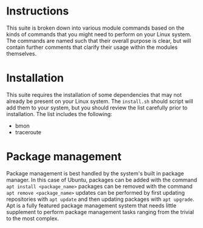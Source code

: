 # Instructions
  
This suite is broken down into various module commands based on the
kinds of commands that you might need to perform on your Linux
system. The commands are named such that their overall purpose is
clear, but will contain further comments that clarify their usage
within the modules themselves. 

# Installation
This suite requires the installation of some dependencies that may not
already be present on your Linux system. The `install.sh`  should script
will add them to your system, but you should review the list carefully
prior to installation. The list includes the following:

- bmon
- traceroute

# Package management
Package management is best handled by the system's built in package
manager. In this case of Ubuntu, packages can be added with the
command `apt install <package_name>` packages can be removed with the
command `apt remove <package_name>` updates can be performed by first
updating repositories with `apt update` and then updating packages
with `apt upgrade`. Apt is a fully featured package management system
that needs little supplement to perform package management tasks
ranging from the trivial to the most complex.
